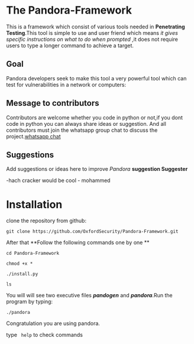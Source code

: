 # The Pandora-Framework

This is a framework which consist of various tools needed in **Penetrating Testing**.This tool is simple to use and user friend which means *it gives specific instructions on what to do when prompted* ,it does not require users to type a longer command to achieve a target.
## Goal
Pandora developers seek to make this tool a very powerful tool which can test for vulnerabilities in a network or computers:

## Message to contributors
Contributors are welcome whether you code in python or not,if you dont code in python you can always share ideas or suggestion.
 And all contributors must join the whatsapp group chat to discuss the project.[whatsapp chat](https://chat.whatsapp.com/HseBYZRyFKR4or9cAg2zC8)

## Suggestions
Add suggestions or ideas here to improve *Pandora*
**suggestion                        Suggester**


-hach cracker would be cool    -    mohammed

# Installation

clone the repository from github:

```
git clone https://github.com/OxfordSecurity/Pandora-Framework.git
```

After that **Follow the following commands one by one
**
```
cd Pandora-Framework

chmod +x *

./install.py

ls
```
You will will see two executive files **_pandogen_** and **_pandora_**.Run the program by typing:
```
./pandora

```
Congratulation you are using pandora.

type ``` help``` to check commands
